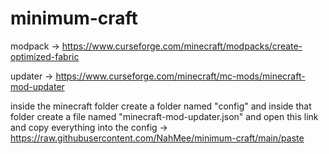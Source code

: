 # minimum-craft

modpack -> https://www.curseforge.com/minecraft/modpacks/create-optimized-fabric

updater -> https://www.curseforge.com/minecraft/mc-mods/minecraft-mod-updater

inside the minecraft folder create a folder named "config" and inside that folder create a file named "minecraft-mod-updater.json"
and open this link and copy everything into the config -> https://raw.githubusercontent.com/NahMee/minimum-craft/main/paste
